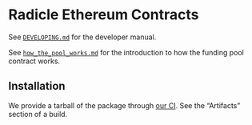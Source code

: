 # Radicle Ethereum Contracts

See [`DEVELOPING.md`](./DEVELOPING.md) for the developer manual.

See [`how_the_pool_works.md`](./docs/how_the_pool_works.md) for the introduction to
how the funding pool contract works.

## Installation

We provide a tarball of the package through [our
CI](https://buildkite.com/monadic/radicle-contracts). See the “Artifacts”
section of a build.

